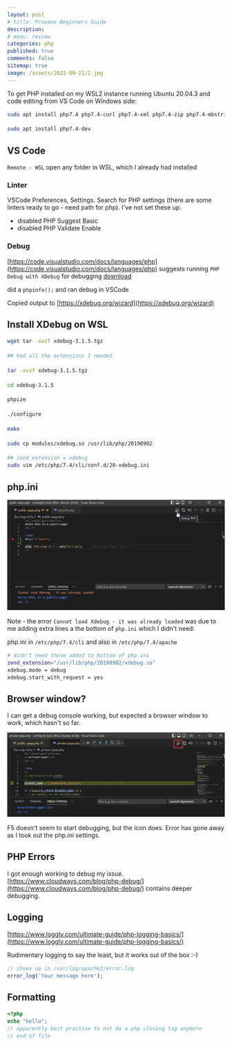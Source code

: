 ```yaml
---
layout: post
# title: Proxmox Beginners Guide
description: 
# menu: review
categories: php
published: true 
comments: false     
sitemap: true
image: /assets/2022-09-21/2.jpg
---
```


<!-- [![alt text](/assets/2021-10-22/email-cover.jpg "email"){:width="800px"}](/assets/2021-10-22/email-cover.jpg) -->
<!-- [![alt text](/assets/2021-10-22/email-cover.jpg "Thanks to Solen Feyissa on unsplash - https://unsplash.com/@solenfeyissa")](https://unsplash.com/@solenfeyissa) -->


<!-- [![alt text](/assets/2021-12-21/desk.jpg "email")](/assets/2021-12-21/desk.jpg) -->

<!-- [![alt text](/assets/2022-09-15/fire-map.jpg "email")](/assets/2022-09-15/fire-map.jpg) -->

<!-- [![alt text](/assets/2022-09-15/cookie.jpg "email")](/assets/2022-09-15/cookie.jpg) -->

To get PHP installed on my WSL2 instance running Ubuntu 20.04.3 and code editing from VS Code on Windows side:

```bash
sudo apt install php7.4 php7.4-curl php7.4-xml php7.4-zip php7.4-mbstring php7.4-gd php7.4-xdebug

sudo apt install php7.4-dev
```

## VS Code

`Remote - WSL` open any folder in WSL, which I already had installed

### Linter

VSCode Preferences, Settings. Search for PHP settings (there are some linters ready to go - need path for php). I've not set these up.

- disabled PHP Suggest Basic
- disabled PHP Validate Enable

### Debug

[https://code.visualstudio.com/docs/languages/php](https://code.visualstudio.com/docs/languages/php) suggests running `PHP Debug with XDebug` for debugging [download](https://marketplace.visualstudio.com/items?itemName=xdebug.php-debug)


did a `phpinfo();` and ran debug in VSCode

Copied output to [https://xdebug.org/wizard](https://xdebug.org/wizard)

## Install XDebug on WSL

```bash
wget tar -xvzf xdebug-3.1.5.tgz

## had all the extensions I needed

tar -xvzf xdebug-3.1.5.tgz

cd xdebug-3.1.5

phpize

./configure

make

sudo cp modules/xdebug.so /usr/lib/php/20190902

## zend_extension = xdebug
sudo vim /etc/php/7.4/cli/conf.d/20-xdebug.ini
```

## php.ini

[![alt text](/assets/2022-09-21/1.jpg "email")](/assets/2022-09-21/1.jpg)

Note - the error `Cannot load Xdebug - it was already loaded` was due to me adding extra lines a the bottom of `php.ini` which I didn't need:

php.ini in `/etc/php/7.4/cli` and also in `/etc/php/7.4/apache`

```bash
# didn't need these added to bottom of php.ini
zend_extension="/usr/lib/php/20190902/xdebug.so"
xdebug.mode = debug
xdebug.start_with_request = yes
```

## Browser window?

I can get a debug console working, but expected a browser window to work, which hasn't so far.

[![alt text](/assets/2022-09-21/2.jpg "email")](/assets/2022-09-21/2.jpg)

F5 doesn't seem to start debugging, but the icon does. Error has gone away as I took out the php.ini settings.


## PHP Errors

I got enough working to debug my issue. [https://www.cloudways.com/blog/php-debug/](https://www.cloudways.com/blog/php-debug/) contains deeper debugging.


## Logging

[https://www.loggly.com/ultimate-guide/php-logging-basics/](https://www.loggly.com/ultimate-guide/php-logging-basics/)

Rudimentary logging to say the least, but it works out of the box :-)

```php
// shows up in /var/log/apache2/error.log
error_log('Your message here');
```

## Formatting

```php
<?php
echo "hello";
// apparently best practise to not do a php closing tag anymore
// end of file
```